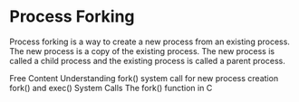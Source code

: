 # Process Forking

Process forking is a way to create a new process from an existing process. The new process is a copy of the existing process. The new process is called a child process and the existing process is called a parent process.

<ResourceGroupTitle>Free Content</ResourceGroupTitle>
<BadgeLink colorScheme='red' badgeText='Watch' href='https://www.youtube.com/watch?v=PwxTbksJ2fo'>Understanding fork() system call for new process creation</BadgeLink>
<BadgeLink colorScheme='red' badgeText='Watch' href='https://www.youtube.com/watch?v=IFEFVXvjiHY'>fork() and exec() System Calls</BadgeLink>
<BadgeLink colorScheme='red' badgeText='Watch' href='https://www.youtube.com/watch?v=cex9XrZCU14'>The fork() function in C</BadgeLink>
